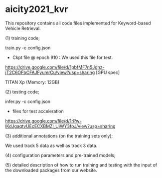 # aicity2021_kvr
This repository contains all code files implemented for Keyword-based Vehicle Retrieval.


(1) training code; 

train.py -c config.json


* Ckpt file @ epoch 910 : We used this file for test.

https://drive.google.com/file/d/1pbfMF7n5Jgnz-jT2C6OFbCFAJFyumrCu/view?usp=sharing
[GPU spec]

TITAN Xp (Memory: 12GB)

(2) testing code; 

infer.py -c config.json

* files for test acceleration

https://drive.google.com/file/d/1rPw-lKdJgaqtvUEcECXBMZl_UiWY3fpJ/view?usp=sharing

(3) additional annotations (on the training sets only); 

We used track 5 data as well as track 3 data.

(4) configuration parameters and pre-trained models; 

(5) detailed description of how to run training and testing with the input of the downloaded packages from our website.



